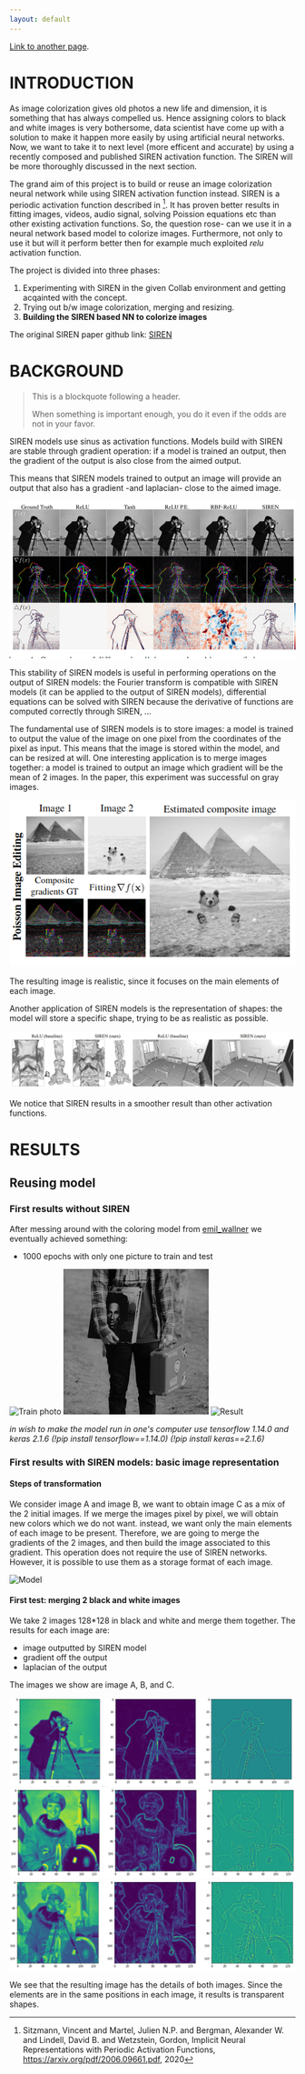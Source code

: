 ```yaml
---
layout: default
---
```



[Link to another page](./another-page.html).

# INTRODUCTION
As image colorization gives old photos a new life and dimension, it is something that has always compelled us. Hence assigning colors to black and white images is very bothersome, data scientist have come up with a solution to make it happen more easily by using artificial neural networks. Now, we want to take it to next level (more efficent and accurate) by using a recently composed and published SIREN activation function. The SIREN will be more thoroughly discussed in the next section.


The grand aim of this project is to build or reuse an image colorization neural network while using SIREN activation function instead.
SIREN is a periodic activation function described in [^sitz]. It has proven better results in fitting images, videos, audio signal, solving Poission equations etc than other existing activation functions. So, the question rose- can we use it in a neural network based model to colorize images. Furthermore, not only to use  it but will it perform better then for example much exploited _relu_ activation function.


The project is divided into three phases:
1. Experimenting with SIREN in the given Collab environment and getting acqainted with the concept.
2. Trying out b/w image colorization, merging and resizing.
3. **Building the SIREN based NN to colorize images**

The original SIREN paper github link: [SIREN](https://github.com/vsitzmann/siren)

# BACKGROUND

> This is a blockquote following a header.
>
> When something is important enough, you do it even if the odds are not in your favor.

SIREN models use sinus as activation functions. Models build with SIREN are stable through gradient operation: if a model is trained an output, then the gradient of the output is also close from the aimed output.

This means that SIREN models trained to output an image will provide an output that also has a gradient -and laplacian- close to the aimed image.

![SIREN_gradient](imgs/SIREN_gradient_stable.png)

This stability of SIREN models is useful in performing operations on the output of SIREN models: the Fourier transform is compatible with SIREN models (it can be applied to the output of SIREN models), differential equations can be solved with SIREN because the derivative of functions are computed correctly through SIREN, ...



The fundamental use of SIREN models is to store images: a model is trained to output the value of the image on one pixel from the coordinates of the pixel as input. This means that the image is stored within the model, and can be resized at will. One interesting application is to merge images together: a model is trained to output an image which gradient will be the mean of 2 images. In the paper, this experiment was successful on gray images.

![SIREN_gradient](imgs/SIREN_merging_gray.png)

The resulting image is realistic, since it focuses on the main elements of each image.


Another application of SIREN models is the representation of shapes: the model will store a specific shape, trying to be as realistic as possible.

![SIREN_gradient](imgs/SIREN_shape.png)

We notice that SIREN results in a smoother result than other activation functions.

[^sitz]: Sitzmann, Vincent and Martel, Julien N.P. and Bergman, Alexander W. and Lindell, David B. and Wetzstein, Gordon, Implicit Neural Representations with Periodic Activation Functions, https://arxiv.org/pdf/2006.09661.pdf, 2020

# RESULTS

## Reusing model

### First results without SIREN

After messing around with the coloring model from [emil_wallner](https://medium.com/@emilwallner/colorize-b-w-photos-with-a-100-line-neural-network-53d9b4449f8d) we eventually achieved something:
- 1000 epochs with only one picture to train and test

![Train photo](pics/train_0.jpg>)
![Test photo](pics/test_0.jpg)
![Result](pics/res_0.png)

_in wish to make the model run in one's computer use tensorflow 1.14.0 and keras 2.1.6_
*(!pip install tensorflow==1.14.0)* *(!pip install keras==2.1.6)*



### First results with SIREN models: basic image representation

#### Steps of transformation

We consider image A and image B, we want to obtain image C as a mix of the 2 initial images. If we merge the images pixel by pixel, we will obtain new colors which we do not want. instead, we want only the main elements of each image to be present. Therefore, we are going to merge the gradients of the 2 images, and then build the image associated to this gradient. This operation does not require the use of SIREN networks. However, it is possible to use them as a storage format of each image.

![Model](SIREN_merging.png)

#### First test: merging 2 black and white images

We take 2 images 128*128 in black and white and merge them together. The results for each image are:
- image outputted by SIREN model
- gradient off the output
- laplacian of the output

The images we show are image A, B, and C.

![image_A_bw](imgs/image_A_bw.png)
![image_B_bw](imgs/image_B_bw.png)
![image_C_bw](imgs/image_C_bw.png)


We see that the resulting image has the details of both images. Since the elements are in the same positions in each image, it results is transparent shapes.


